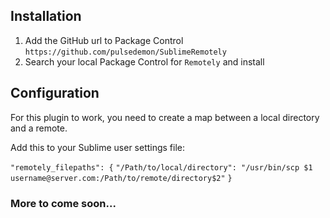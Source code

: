 ## Installation

1. Add the GitHub url to Package Control `https://github.com/pulsedemon/SublimeRemotely`
2. Search your local Package Control for `Remotely` and install

## Configuration

For this plugin to work, you need to create a map between a local directory and a remote.

Add this to your Sublime user settings file:

`"remotely_filepaths": {`
`"/Path/to/local/directory": "/usr/bin/scp $1 username@server.com:/Path/to/remote/directory$2"`
`}`

### More to come soon...